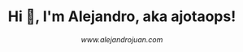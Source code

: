 <h1 align="center">Hi 👋, I'm Alejandro, aka ajotaops!</h1>
<h6 align="center">www.alejandrojuan.com</h6>
